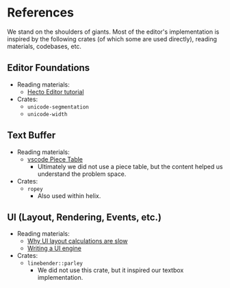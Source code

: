 # References

We stand on the shoulders of giants. Most of the editor's implementation is 
inspired by the following crates (of which some are used directly),
reading materials, codebases, etc.

## Editor Foundations

- Reading materials:
    - [Hecto Editor tutorial](https://flenker.blog/hecto/)
- Crates:
    - `unicode-segmentation`
    - `unicode-width`

## Text Buffer

- Reading materials:
    - [vscode Piece Table](https://code.visualstudio.com/blogs/2018/03/23/text-buffer-reimplementation)
        - Ultimately we did not use a piece table, but the content helped us understand the problem space.
- Crates:
    - `ropey`
        - Also used within helix.

## UI (Layout, Rendering, Events, etc.)

- Reading materials:
    - [Why UI layout calculations are slow](https://mortoray.com/why_ui_layout_calculations_are_slow/)
    - [Writing a UI engine](https://mortoray.com/topics/writing-a-ui-engine/)
- Crates:
    - `linebender::parley`
        - We did not use this crate, but it inspired our textbox implementation.
